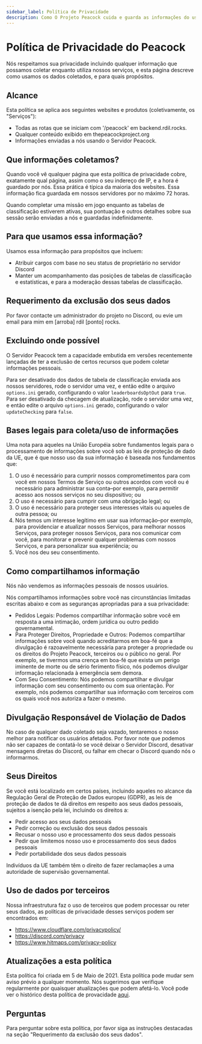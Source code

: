 ```yaml
---
sidebar_label: Política de Privacidade
description: Como O Projeto Peacock cuida e guarda as informações do usuário.
---
```


# Política de Privacidade do Peacock

Nós respeitamos sua privacidade incluindo qualquer informação que possamos coletar enquanto utiliza nossos serviços, e esta página descreve como usamos os dados coletados, e para quais propósitos.

## Alcance

Esta política se aplica aos seguintes websites e produtos (coletivamente, os "Serviços"):

-   Todas as rotas que se iniciam com '/peacock' em backend.rdil.rocks.
-   Qualquer conteúdo exibido em thepeacockproject.org
-   Informações enviadas a nós usando o Servidor Peacock.

## Que informações coletamos?

Quando você vê qualquer página que esta política de privacidade cobre, exatamente qual página, assim como o seu indereço de IP, e a hora é guardado por nós. Essa prática é típica da maioria dos websites. Essa informação fica guardada em nossos servidores por no máximo 72 horas.

Quando completar uma missão em jogo enquanto as tabelas de classificação estiverem ativas, sua pontuação e outros detalhes sobre sua sessão serão enviadas a nós e guardadas indefinidamente.

## Para que usamos essa informação?

Usamos essa informação para propósitos que incluem:

-   Atribuir cargos com base no seu status de proprietário no servidor Discord
-   Manter um acompanhamento das posições de tabelas de classificação e estatísticas, e para a moderação dessas tabelas de classificação.

## Requerimento da exclusão dos seus dados

Por favor contacte um administrador do projeto no Discord, ou evie um email para mim em [arroba] rdil [ponto] rocks.

## Excluindo onde possível

O Servidor Peacock tem a capacidade embutida em versões recentemente lançadas de ter a exclusão de certos recursos que podem coletar informações pessoais.

Para ser desativado dos dados de tabela de classificação enviada aos nossos servidores, rode o servidor uma vez, e então edite o arquivo `options.ini` gerado, configurando o valor `leaderboardsOptOut` para `true`. Para ser desativado da checagem de atualização, rode o servidor uma vez, e então edite o arquivo `options.ini` gerado, configurando o valor `updateChecking` para `false`.

## Bases legais para coleta/uso de informações

Uma nota para aqueles na União Européia sobre fundamentos legais para o processamento de informações sobre você sob as leis de proteção de dado da UE, que é que nosso uso da sua informação é baseada nos fundamentos que:

1. O uso é necessário para cumprir nossos comprometimentos para com você em nossos Termos de Serviço ou outros acordos com você ou é necessário para administrar sua conta–por exemplo, para permitir acesso aos nossos serviços no seu dispositivo; ou
2. O uso é necessário para cumprir com uma obrigação legal; ou
3. O uso é necessário para proteger seus interesses vitais ou aqueles de outra pessoa; ou
4. Nós temos um interesse legítimo em usar sua informação–por exemplo, para providenciar e atualizar nossos Serviços, para melhorar nossos Serviços, para proteger nossos Serviços, para nos comunicar com você, para monitorar e prevenir qualquer problemas com nossos Serviços, e para personalizar sua experiência; ou
5. Você nos deu seu consentimento.

## Como compartilhamos informação

Nós não vendemos as informações pessoais de nossos usuários.

Nós compartilhamos informações sobre você nas circunstâncias limitadas escritas abaixo e com as seguranças apropriadas para a sua privacidade:

-   Pedidos Legais: Podemos compartilhar informação sobre você em resposta a uma intimação, ordem jurídica ou outro pedido governamental.
-   Para Proteger Direitos, Propriedade e Outros: Podemos compartilhar informações sobre você quando acreditarmos em boa-fé que a divulgação é razoavelmente necessária para proteger a propriedade ou os direitos do Projeto Peacock, terceiros ou o público no geral. Por exemplo, se tivermos uma crença em boa-fé que exista um perigo iminente de morte ou de sério ferimento físico, nós podemos divulgar informação relacionada à emergência sem demora.
-   Com Seu Consentimento: Nós podemos compartilhar e divulgar informação com seu consentimento ou com sua orientação. Por exemplo, nós podemos compartilhar sua informação com terceiros com os quais você nos autoriza a fazer o mesmo.

## Divulgação Responsável de Violação de Dados

No caso de qualquer dado coletado seja vazado, tentaremos o nosso melhor para notificar os usuários afetados. Por favor note que podemos não ser capazes de contatá-lo se você deixar o Servidor Discord, desativar mensagens diretas do Discord, ou falhar em checar o Discord quando nós o informarmos.

## Seus Direitos

Se você está localizado em certos países, incluindo aqueles no alcance da Regulação Geral de Proteção de Dados europeu (GDPR), as leis de proteção de dados te dá direitos em respeito aos seus dados pessoais, sujeitos a isenção pela lei, incluindo os direitos a:

-   Pedir acesso aos seus dados pessoais
-   Pedir correção ou exclusão dos seus dados pessoais
-   Recusar o nosso uso e processamento dos seus dados pessoais
-   Pedir que limitemos nosso uso e processamento dos seus dados pessoais
-   Pedir portabilidade dos seus dados pessoais

Indivíduos da UE também têm o direito de fazer reclamações a uma autoridade de supervisão governamental.

## Uso de dados por terceiros

Nossa infraestrutura faz o uso de terceiros que podem processar ou reter seus dados, as políticas de privacidade desses serviços podem ser encontrados em:

-   https://www.cloudflare.com/privacypolicy/
-   https://discord.com/privacy
-   https://www.hitmaps.com/privacy-policy

## Atualizações a esta política

Esta política foi criada em 5 de Maio de 2021. Esta política pode mudar sem aviso prévio a qualquer momento. Nós sugerimos que verifique regularmente por quaisquer atualizações que podem afetá-lo. Você pode ver o histórico desta política de provacidade [aqui](https://github.com/thepeacockproject/peacockprojectorg/commits/main/docs/legal/privacy-policy.md).

## Perguntas

Para perguntar sobre esta política, por favor siga as instruções destacadas na seção "Requerimento da exclusão dos seus dados".
